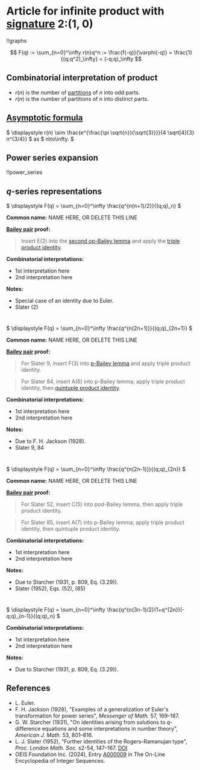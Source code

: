 # Article for infinite product with [signature](../product_signature.html) 2:(1, 0)

!!graphs

$$ F(q) := \sum_{n=0}^\infty r(n)q^n := \frac{f(-q)}{\varphi(-q)} = \frac{1}{(q;q^2)_\infty} = (-q;q)_\infty $$

## Combinatorial interpretation of product

- $r(n)$ is the number of [partitions](../partitions.html#integer_partitions) of $n$ into odd parts.
- $r(n)$ is the number of partitions of $n$ into distinct parts.

## [Asymptotic formula](../asymptotics.html)

$ \displaystyle r(n) \sim \frac{e^{\frac{\pi  \sqrt{n}}{\sqrt{3}}}}{4 \sqrt[4]{3} n^{3/4}} $ as $ n\to\infty. $

## Power series expansion

!!power_series

## $q$-series representations

$ \displaystyle F(q) = \sum_{n=0}^\infty \frac{q^{n(n+1)/2}}{(q;q)_n} $

**Common name:** NAME HERE, OR DELETE THIS LINE

**[Bailey pair](../Bailey_pairs.html) proof:**
> Insert E(2) into the [second op-Bailey lemma](../bailey_pairs.html#2nd_op_Bailey_lemma) and apply the [triple product identity](../q-series.html#triple_product).

**Combinatorial interpretations:**
- 1st interpretation here
- 2nd interpretation here
    
**Notes:**
- Special case of an identity due to Euler.
- Slater (2)

#

$ \displaystyle F(q) = \sum_{n=0}^\infty \frac{q^{n(2n+1)}}{(q;q)_{2n+1}} $

**Common name:** NAME HERE, OR DELETE THIS LINE

**[Bailey pair](../Bailey_pairs.html) proof:**
> For Slater 9, insert F(3) into [p-Bailey lemma](../bailey_pairs.html#p_Bailey_lemma) and apply triple product identity.

> For Slater 84, insert A(6) into p-Bailey lemma; apply triple product identity, then [quintuple product identity](../q-series.html#tquintuple_product).

**Combinatorial interpretations:**
- 1st interpretation here
- 2nd interpretation here
    
**Notes:**
- Due to F. H. Jackson (1928).
- Slater 9, 84

#

$ \displaystyle F(q) = \sum_{n=0}^\infty \frac{q^{n(2n-1)}}{(q;q)_{2n}} $

**Common name:** NAME HERE, OR DELETE THIS LINE

**[Bailey pair](../Bailey_pairs.html) proof:**
> For Slater 52, insert C(5) into pod-Bailey lemma, then apply triple product identity.

> For Slater 85, insert A(7) into p-Bailey lemma; apply triple product identity, then
          quintuple product identity.

**Combinatorial interpretations:**
- 1st interpretation here
- 2nd interpretation here
    
**Notes:**
- Due to Starcher (1931, p. 809, Eq. (3.29)).
- Slater (1952), Eqs. (52), (85)

#

$ \displaystyle F(q) = \sum_{n=0}^\infty \frac{q^{n(3n-1)/2}(1+q^{2n})(-q;q)_{n-1}}{(q;q)_n} $

**Combinatorial interpretations:**
- 1st interpretation here
- 2nd interpretation here
    
**Notes:**
- Due to Starcher (1931, p. 809, Eq. (3.29)).
    
## References
- L. Euler.
- F. H. Jackson (1928), "Examples of a generalization of Euler's transformation for power series", *Messenger of Math.* 57, 169–187.
- G. W. Starcher (1931), "On identities arising from solutions to $q$-difference equations and some interpretations in number theory", *American J. Math.* 53, 801–816.
- L. J. Slater (1952), "Further identities of the Rogers–Ramanujan type", *Proc. London Math. Soc.* s2-54, 147–167. [DOI](https://doi.org/10.1112/plms/s2-54.2.147)
- OEIS Foundation Inc. (2024), Entry [A000009](https://oeis.org/A000009) in The On-Line Encyclopedia of Integer Sequences.
